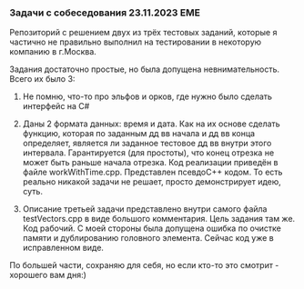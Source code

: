 ### Задачи с собеседования 23.11.2023 ЕМЕ
Репозиторий с решением двух из трёх тестовых заданий, которые я частично
не правильно выполнил на тестировании в некоторую компанию в г.Москва.

Задания достаточно простые, но была допущена невнимательность. Всего их было 3:
1. Не помню, что-то про эльфов и орков, где нужно было сделать интерфейс на С#
2. Даны 2 формата данных: время и дата. Как на их основе сделать функцию,
которая по заданным дд вв начала и дд вв конца определяет, является ли 
заданное тестовое дд вв внутри этого интервала. Гарантируется (для простоты),
что конец отрезка не может быть раньше начала отрезка. 
Код реализации приведён в файле workWithTime.cpp. Представлен псевдоС++ кодом.
То есть реально никакой задачи не решает, просто демонстрирует идею, суть.

3. Описание третьей задачи представлено внутри самого файла testVectors.cpp
в виде большого комментария. Цель задания там же. 
Код рабочий. С моей стороны была допущена ошибка по очистке памяти и 
дублированию головного элемента. Сейчас код уже в исправленном виде.

По большей части, сохраняю для себя, но если кто-то это смотрит - хорошего вам дня:)